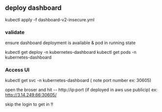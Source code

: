 ## deploy dashboard

   kubectl apply -f dashboard-v2-insecure.yml

### validate

   ensure dashboard deployment is available & pod in running state

   kubectl get deploy -n kubernetes-dashboard
   kubectl get pods -n kubernetes-dashboard

### Access UI

   kubectl get svc -n kubernetes-dashboard ( note port number ex: 30605)
   
   open the broser and hit -- http://ip:port  (if deployed in aws use publicip)
      ex: http://3.14.249.66:30605/
   
   skip the login to get in !!     
